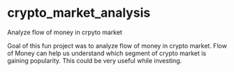 # crypto_market_analysis
Analyze flow of money in crpyto market

Goal of this fun project was to analyze flow of money in crypto market. 
Flow of Money can help us understand which segment of crypto market is gaining popularity.
This could be very useful while investing. 
